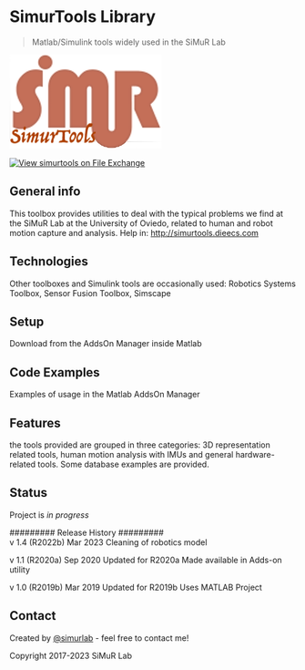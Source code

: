 # SimurTools Library
> Matlab/Simulink tools widely used in the SiMuR Lab

![logo](./img/logotoolbox.png)

[![View simurtools on File Exchange](https://www.mathworks.com/matlabcentral/images/matlab-file-exchange.svg)](https://es.mathworks.com/matlabcentral/fileexchange/80140-simurtools)

## General info
This toolbox provides utilities to deal with the typical problems we find at the SiMuR Lab at the University of Oviedo, related to human and robot motion capture and analysis.
Help in: http://simurtools.dieecs.com

## Technologies
Other toolboxes and Simulink tools are occasionally used: Robotics Systems Toolbox, Sensor Fusion Toolbox, Simscape

## Setup
Download from the AddsOn Manager inside Matlab

## Code Examples
Examples of usage in the Matlab AddsOn Manager

## Features
the tools provided are grouped in three categories: 
3D representation related tools, human motion analysis with IMUs and general hardware-related tools.
Some database examples are provided. 

## Status
Project is _in progress_ 

#########  Release History  #########  
v 1.4 (R2022b) Mar 2023      Cleaning of robotics model

v 1.1 (R2020a)	Sep 2020      Updated for R2020a
                              Made available in Adds-on utility

v 1.0 (R2019b)	Mar 2019      Updated for R2019b
                              Uses MATLAB Project

## Contact
Created by [@simurlab](https://simur.dieecs.com/) - feel free to contact me!

Copyright 2017-2023 SiMuR Lab


